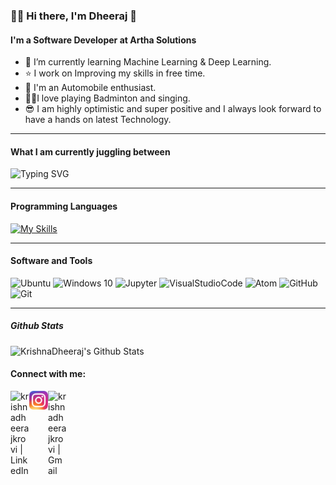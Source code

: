 ### 👨‍💻 Hi there, I'm Dheeraj 👋

#### I'm a Software Developer at Artha Solutions
- &#128214; I’m currently learning Machine Learning & Deep Learning.
- &#11088; I work on Improving my skills in free time.
- &#x1f697; I'm an Automobile enthusiast.
- &#127992;&#x1F3A4;I love playing Badminton and singing.
- &#128526; I am highly optimistic and super positive and I always look forward to have a hands on latest Technology.

---

#### What I am currently juggling between
<img src ="https://readme-typing-svg.herokuapp.com?font=TimesNewRoman&size=16&lines=Talend+Cloud+Administrator+Certification;Azure+Data+Engineer+Path;AWS+Machine+Learning+Practitioner" alt="Typing SVG" >

---

#### Programming Languages
[![My Skills](https://skillicons.dev/icons?i=python,js,java,cpp&perline=28)](https://skillicons.dev)

---

#### Software and Tools
![Ubuntu](https://img.shields.io/badge/Ubuntu-E95420?style=for-the-badge&logo=ubuntu&logoColor=white)
![Windows 10](https://img.shields.io/badge/Windows-0078D6?style=for-the-badge&logo=windows&logoColor=white)
![Jupyter](https://img.shields.io/badge/Jupyter-000000.svg?style=for-the-badge&color=orange&logo=jupyter&logoColor=white)
![VisualStudioCode](https://img.shields.io/badge/VisualStudioCode-0078d7.svg?style=for-the-badge&logo=visual-studio-code&logoColor=white)
![Atom](https://img.shields.io/badge/Atom-%2366595C.svg?style=for-the-badge&logo=atom&logoColor=white)
![GitHub](https://img.shields.io/badge/github-%23121011.svg?style=for-the-badge&logo=github&logoColor=white)
![Git](https://img.shields.io/badge/git-%23F05033.svg?style=for-the-badge&logo=git&logoColor=white)

---

##### Github Stats
  
  <img align="left" alt="KrishnaDheeraj's Github Stats" src="https://github-readme-stats-krishnadheerajkrovi.vercel.app/api?username=Krishnadheerajkrovi&show_icons=true&hide_border=true" />

<br>

#### Connect with me:
[<img align="left" alt="krishnadheerajkrovi | LinkedIn" width="30px" src="https://cdn.jsdelivr.net/npm/simple-icons@v3/icons/linkedin.svg" />][linkedin]
[<img align="left" alt="krishnadheerajkrovii | Instagram" width="30px" src="https://raw.githubusercontent.com/github/explore/06c46459e7947c8a25f72798af696d66e202ac39/topics/instagram/instagram.png" />][instagram]
[<img align="left" alt="krishnadheerajkrovi | Gmail" width="30px" src="https://cdn.jsdelivr.net/npm/simple-icons@v9/icons/gmail.svg" />][gmail]




  
[instagram]: https://www.instagram.com/krishnadheerajkrovii/
[linkedin]: https://www.linkedin.com/in/krishnadheerajkrovi/
[gmail]: mailto:krishnadheerajkrovi@gmail.com?subject=Hello%20Ileri,%20From%20Github

  
